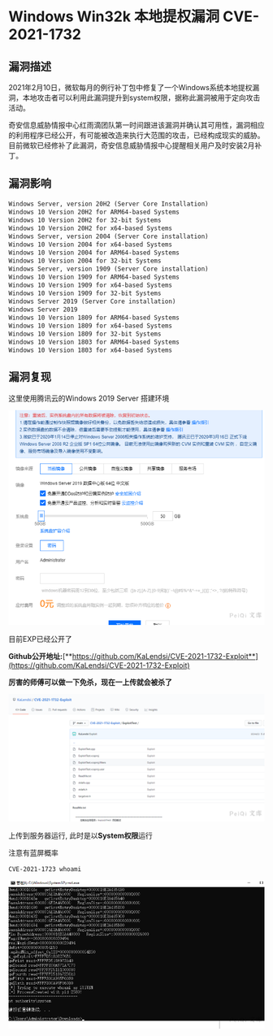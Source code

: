 # Windows Win32k 本地提权漏洞 CVE-2021-1732

## 漏洞描述

2021年2月10日，微软每月的例行补丁包中修复了一个Windows系统本地提权漏洞，本地攻击者可以利用此漏洞提升到system权限，据称此漏洞被用于定向攻击活动。

奇安信息威胁情报中心红雨滴团队第一时间跟进该漏洞并确认其可用性，漏洞相应的利用程序已经公开，有可能被改造来执行大范围的攻击，已经构成现实的威胁。目前微软已经修补了此漏洞，奇安信息威胁情报中心提醒相关用户及时安装2月补丁。

## 漏洞影响

```
Windows Server, version 20H2 (Server Core Installation) 
Windows 10 Version 20H2 for ARM64-based Systems 
Windows 10 Version 20H2 for 32-bit Systems 
Windows 10 Version 20H2 for x64-based Systems 
Windows Server, version 2004 (Server Core installation) 
Windows 10 Version 2004 for x64-based Systems 
Windows 10 Version 2004 for ARM64-based Systems 
Windows 10 Version 2004 for 32-bit Systems 
Windows Server, version 1909 (Server Core installation) 
Windows 10 Version 1909 for ARM64-based Systems 
Windows 10 Version 1909 for x64-based Systems 
Windows 10 Version 1909 for 32-bit Systems 
Windows Server 2019 (Server Core installation) 
Windows Server 2019 
Windows 10 Version 1809 for ARM64-based Systems 
Windows 10 Version 1809 for x64-based Systems 
Windows 10 Version 1809 for 32-bit Systems 
Windows 10 Version 1803 for ARM64-based Systems 
Windows 10 Version 1803 for x64-based Systems
```

## 漏洞复现

这里使用腾讯云的Windows 2019 Server 搭建环境

![img](images/1627105008215-9e759c3d-cdc8-44f0-80ef-bf497f7739b1.png)

目前EXP已经公开了

**Github公开地址:**[**https://github.com/KaLendsi/CVE-2021-1732-Exploit**](https://github.com/KaLendsi/CVE-2021-1732-Exploit)

**厉害的师傅可以做一下免杀，现在一上传就会被杀了**

![img](images/1627105008270-15ba34cf-8dcc-471a-b856-c21ffece9b83.png)

上传到服务器运行, 此时是以**System权限**运行

注意有蓝屏概率

```
CVE-2021-1723 whoami
```

![img](images/1627105008661-cb39b0a2-ff69-4f96-8ac2-653a696155f0.png)